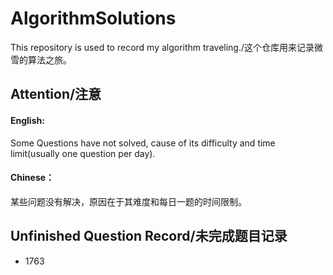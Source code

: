 # AlgorithmSolutions
This repository is used to record my algorithm traveling./这个仓库用来记录微雪的算法之旅。

## Attention/注意

#### English:
Some Questions have not solved, cause of its difficulty and time limit(usually one question per day).

#### Chinese：
某些问题没有解决，原因在于其难度和每日一题的时间限制。

## Unfinished Question Record/未完成题目记录

- 1763


